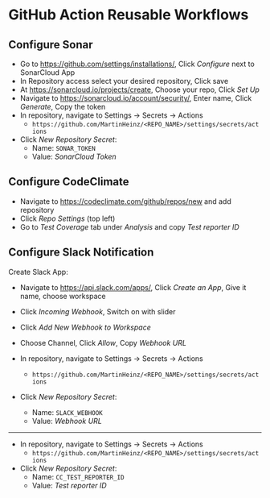 # GitHub Action Reusable Workflows

## Configure Sonar

- Go to <https://github.com/settings/installations/>, Click _Configure_ next to SonarCloud App
- In Repository access select your desired repository, Click save
- At <https://sonarcloud.io/projects/create>, Choose your repo, Click _Set Up_
- Navigate to <https://sonarcloud.io/account/security/>, Enter name, Click _Generate_, Copy the token
- In repository, navigate to Settings -> Secrets -> Actions
    - `https://github.com/MartinHeinz/<REPO_NAME>/settings/secrets/actions`
- Click _New Repository Secret_:
    - Name: `SONAR_TOKEN`
    - Value: _SonarCloud Token_

## Configure CodeClimate

- Navigate to <https://codeclimate.com/github/repos/new> and add repository
- Click _Repo Settings_ (top left)
- Go to _Test Coverage_ tab under _Analysis_ and copy _Test reporter ID_

## Configure Slack Notification

Create Slack App:
- Navigate to <https://api.slack.com/apps/>, Click _Create an App_, Give it name, choose workspace
- Click _Incoming Webhook_, Switch on with slider
- Click _Add New Webhook to Workspace_
- Choose Channel, Click _Allow_, Copy _Webhook URL_

- In repository, navigate to Settings -> Secrets -> Actions
    - `https://github.com/MartinHeinz/<REPO_NAME>/settings/secrets/actions`
- Click _New Repository Secret_:
    - Name: `SLACK_WEBHOOK`
    - Value: _Webhook URL_

-----

- In repository, navigate to Settings -> Secrets -> Actions
    - `https://github.com/MartinHeinz/<REPO_NAME>/settings/secrets/actions`
- Click _New Repository Secret_:
    - Name: `CC_TEST_REPORTER_ID`
    - Value: _Test reporter ID_